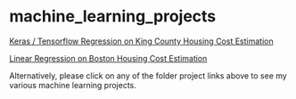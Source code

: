 # machine_learning_projects

[Keras / Tensorflow Regression on King County Housing Cost Estimation](https://github.com/williammcintosh/machine_learning_projects/blob/main/Keras_Tensorflow_Regression/Keras_TF_Regression.ipynb)

[Linear Regression on Boston Housing Cost Estimation](https://github.com/williammcintosh/machine_learning_projects/blob/main/Linear_Regression/Linear_Regression_Boston_Housing.ipynb)

Alternatively, please click on any of the folder project links above to see my various machine learning projects.
